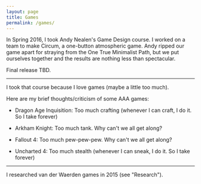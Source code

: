```yaml
---
layout: page
title: Games
permalink: /games/
---
```


In Spring 2016, I took Andy Nealen's Game Design course. I worked on a team to make Circum, a one-button atmospheric game. Andy ripped our game apart for straying from the One True Minimalist Path, but we put ourselves together and the results are nothing less than spectacular.

Final release TBD.

---

I took that course because I love games (maybe a little too much).

Here are my brief thoughts/criticism of some AAA games:

* Dragon Age Inquisition: Too much crafting (whenever I can craft, I do it. So I take forever)

* Arkham Knight: Too much tank. Why can't we all get along?

* Fallout 4: Too much pew-pew-pew. Why can't we all get along?

* Uncharted 4: Too much stealth (whenever I can sneak, I do it. So I take forever)

---

I researched van der Waerden games in 2015 (see "Research").